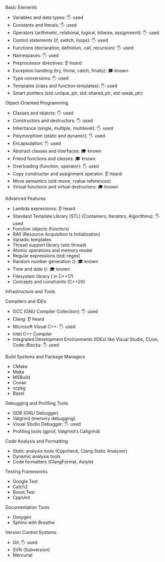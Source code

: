 Basic Elements

* Variables and data types: 🖐 used
* Constants and literals: 🖐 used
* Operators (arithmetic, relational, logical, bitwise, assignment): 🖐 used
* Control statements (if, switch, loops): 🖐 used
* Functions (declaration, definition, call, recursion): 🖐 used
* Namespaces: 🖐 used
* Preprocessor directives: 👂 heard
* Exception handling (try, throw, catch, finally): 🎓 known
* Type conversions: 🖐 used
* Templates (class and function templates): 🖐 used
* Smart pointers (std::unique_ptr, std::shared_ptr, std::weak_ptr)
  
Object-Oriented Programming

* Classes and objects: 🖐 used
* Constructors and destructors: 🖐 used
* Inheritance (single, multiple, multilevel): 🖐 used
* Polymorphism (static and dynamic): 🖐 used
* Encapsulation: 🖐 used
* Abstract classes and interfaces: 🎓 known
* Friend functions and classes: 🎓 known
* Overloading (function, operator): 🖐 used
* Copy constructor and assignment operator: 👂 heard
* Move semantics (std::move, rvalue references)
* Virtual functions and virtual destructors: 🎓 known

Advanced Features

* Lambda expressions: 👂 heard
* Standard Template Library (STL) (Containers, Iterators, Algorithms): 🖐 used
* Function objects (functors)
* RAII (Resource Acquisition Is Initialization)
* Variadic templates
* Thread support library (std::thread)
* Atomic operations and memory model
* Regular expressions (std::regex)
* Random number generation (<random>): 🎓 known
* Time and date (<chrono>): 🎓 known
* Filesystem library (<filesystem> in C++17)
* Concepts and constraints (C++20)

Infrastructure and Tools

Compilers and IDEs

* GCC (GNU Compiler Collection): 🖐 used
* Clang: 👂 heard
* Microsoft Visual C++: 🖐 used
* Intel C++ Compiler
* Integrated Development Environments (IDEs) like Visual Studio, CLion, Code::Blocks: 🖐 used

Build Systems and Package Managers

* CMake
* Make
* MSBuild
* Conan
* vcpkg
* Bazel

Debugging and Profiling Tools

* GDB (GNU Debugger)
* Valgrind (memory debugging)
* Visual Studio Debugger: 🖐 used
* Profiling tools (gprof, Valgrind's Callgrind)

Code Analysis and Formatting

* Static analysis tools (Cppcheck, Clang Static Analyzer)
* Dynamic analysis tools
* Code formatters (ClangFormat, Astyle)

Testing Frameworks

* Google Test
* Catch2
* Boost.Test
* CppUnit

Documentation Tools

* Doxygen
* Sphinx with Breathe

Version Control Systems

* Git: 🖐 used
* SVN (Subversion)
* Mercurial
